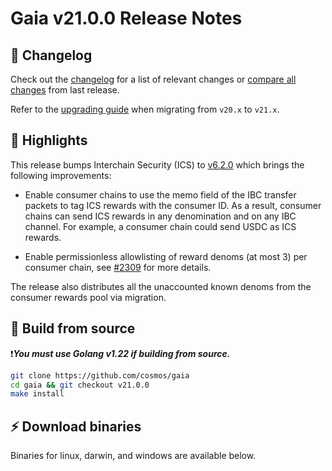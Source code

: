 # Gaia v21.0.0 Release Notes 

## 📝 Changelog

Check out the [changelog](https://github.com/cosmos/gaia/blob/v21.0.0/CHANGELOG.md) for a list of relevant changes or [compare all changes](https://github.com/cosmos/gaia/compare/v20.0.0....v21.0.0) from last release.

<!-- Add the following line for major releases -->
Refer to the [upgrading guide](https://github.com/cosmos/gaia/blob/release/v21.x/UPGRADING.md) when migrating from `v20.x` to `v21.x`.

## 🚀 Highlights

<!-- Add any highlights of this release -->

This release bumps Interchain Security (ICS) to [v6.2.0](https://github.com/cosmos/interchain-security/releases/tag/v6.2.0) which brings the following improvements:

- Enable consumer chains to use the memo field of the IBC transfer packets to tag ICS rewards with the consumer ID. As a result, consumer chains can send ICS rewards in any denomination and on any IBC channel. For example, a consumer chain could send USDC as ICS rewards. 

- Enable permissionless allowlisting of reward denoms (at most 3) per consumer chain, see [#2309](https://github.com/cosmos/interchain-security/pull/2309) for more details.

The release also distributes all the unaccounted known denoms from  the consumer rewards pool via migration.

## 🔨 Build from source

❗***You must use Golang v1.22 if building from source.***

```bash
git clone https://github.com/cosmos/gaia
cd gaia && git checkout v21.0.0
make install
```

## ⚡️ Download binaries

Binaries for linux, darwin, and windows are available below.